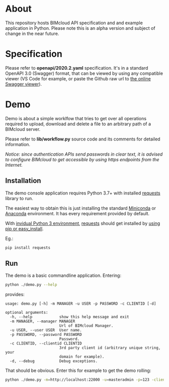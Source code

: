 # About

This repository hosts BIMcloud API specification and and example application in Python. Please note this is an alpha version and subject of change in the near future.

# Specification

Please refer to **openapi/2020.2.yaml** specification. It's in a standard OpenAPI 3.0 (Swagger) format, that can be viewed by using any compatible viewer (VS Code for example, or paste the Github raw url to [the online Swagger viewer](https://petstore.swagger.io/)).

# Demo

Demo is about a simple worklfow that tries to get over all operations required to upload, download and delete a file to an arbitrary path of a BIMcloud server.

Please refer to **lib/workflow.py** source code and its comments for detailed information.

*Notice: since authentication APIs send passwords in clear text, it is advised to configure BIMcloud to get accessible by using https endpoints from the Internet.*

## Installation

The demo console application requires Python 3.7+ with installed [requests](https://2.python-requests.org/) library to run.

The easiest way to obtain this is just installing the standard [Miniconda](https://docs.conda.io/en/latest/miniconda.html) or [Anaconda](https://www.anaconda.com/distribution/#download-section) environment. It has every requirement provided by default.

With [invidual Python 3 environment](https://www.python.org/downloads/), [requests](https://2.python-requests.org/) should get installed by [using pip or easy_install](https://2.python-requests.org/en/v2.9.1/user/install/).

Eg.:

```bash
pip install requests
```

## Run

The demo is a basic commandline application. Entering:

```bash
python ./demo.py --help
```

provides:

```
usage: demo.py [-h] -m MANAGER -u USER -p PASSWORD -c CLIENTID [-d]

optional arguments:
  -h, --help            show this help message and exit
  -m MANAGER, --manager MANAGER
                        Url of BIMcloud Manager.
  -u USER, --user USER  User name.
  -p PASSWORD, --password PASSWORD
                        Password.
  -c CLIENTID, --clientid CLIENTID
                        3rd party client id (arbitrary unique string, your
                        domain for example).
  -d, --debug           Debug exceptions.
```

That should be obvious. Enter this for example to get the demo rolling:

```bash
python ./demo.py -m=http://localhost:22000 -u=masteradmin -p=123 -clientid=graphisoft.com
```